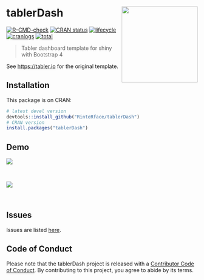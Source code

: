 
<!-- README.md is generated from README.Rmd. Please edit that file -->

# tablerDash <img src="https://rinterface.com/inst/images/tablerDash.svg" width=200 align="right" />

<!-- badges: start -->

[![R-CMD-check](https://github.com/RinteRface/tablerDash/actions/workflows/R-CMD-check.yaml/badge.svg)](https://github.com/RinteRface/tablerDash/actions/workflows/R-CMD-check.yaml)
[![CRAN
status](https://www.r-pkg.org/badges/version/tablerDash)](https://cran.r-project.org/package=tablerDash)
[![lifecycle](https://img.shields.io/badge/lifecycle-maturing-ff69b4.svg)](https://www.tidyverse.org/lifecycle/#maturing)
[![cranlogs](https://cranlogs.r-pkg.org/badges/tablerDash)](https://cran.r-project.org/package=tablerDash)
[![total](https://cranlogs.r-pkg.org/badges/grand-total/tablerDash)](https://www.rpackages.io/package/tablerDash)
<!-- badges: end -->

> Tabler dashboard template for shiny with Bootstrap 4

See <https://tabler.io> for the original template.

## Installation

This package is on CRAN:

``` r
# latest devel version
devtools::install_github("RinteRface/tablerDash")
# CRAN version
install.packages("tablerDash")
```

## Demo

<div class="row">

<div class="card">

<a href="https://community.rstudio.com/t/shiny-contest-submission-gotta-catch-em-almost-all/25284" target="_blank"><img src="https://community.rstudio.com/uploads/default/optimized/2X/6/626cbb941e2c3dfe543abde05f7e4097186811c6_2_690x431.png"></a>

</div>

</div>

<br>

<div class="row">

<div class="card">

<a href="https://community.rstudio.com/t/shiny-contest-submission-gotta-catch-em-almost-all/25284" target="_blank"><img src="https://community.rstudio.com/uploads/default/optimized/2X/3/33061a47390f6fa1515302d7f05e05c1b6f3e458_2_690x431.jpeg"></a>

</div>

</div>

<br>

## Issues

Issues are listed
[here](https://github.com/RinteRface/tablerDash/issues).

## Code of Conduct

Please note that the tablerDash project is released with a [Contributor
Code of
Conduct](https://contributor-covenant.org/version/2/0/CODE_OF_CONDUCT.html).
By contributing to this project, you agree to abide by its terms.
